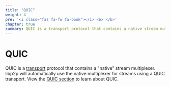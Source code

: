 ```yaml
---
title: "QUIC"
weight: 4
pre: '<i class="fas fa-fw fa-book"></i> <b> </b>'
chapter: true
summary: QUIC is a transport protocol that contains a native stream multiplexer. 
---
```


# QUIC

QUIC is a [transport](/concepts/transport/) protocol that contains a "native" stream multiplexer. 
libp2p will automatically use the native multiplexer for streams using a QUIC transport. View the [QUIC
section](/concepts/transport/quic/) to learn about QUIC.
